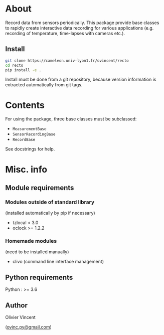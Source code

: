 About
=====

Record data from sensors periodically. This package provide base classes to rapidly create interactive data recording for various applications (e.g. recording of temperature, time-lapses with cameras etc.).

Install
-------

```bash
git clone https://cameleon.univ-lyon1.fr/ovincent/recto
cd recto
pip install -e .
```

Install must be done from a git repository, because version information is extracted automatically from git tags.


Contents
========

For using the package, three base classes must be subclassed:
- `MeasurementBase`
- `SensorRecordingBase`
- `RecordBase`

See docstrings for help.


Misc. info
==========

Module requirements
-------------------

### Modules outside of standard library

(installed automatically by pip if necessary)

- tzlocal < 3.0
- oclock >= 1.2.2

### Homemade modules

(need to be installed manually)

- clivo (command line interface management)


Python requirements
-------------------

Python : >= 3.6

Author
------

Olivier Vincent

(ovinc.py@gmail.com)
